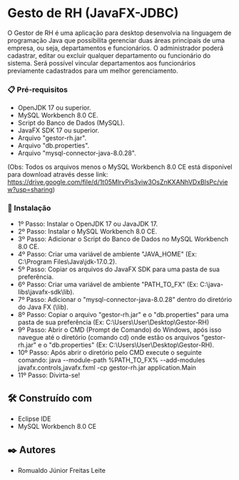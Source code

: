 # Gesto de RH (JavaFX-JDBC)

O Gestor de RH é uma aplicação para desktop desenvolvia na linguagem de programação Java que possibilita gerenciar duas áreas principais de uma empresa, ou seja, departamentos e
funcionários. O administrador poderá cadastrar, editar ou excluir qualquer departamento ou funcionário do sistema. Será possível vincular departamentos
aos funcionários previamente cadastrados para um melhor gerenciamento.

### 📋 Pré-requisitos

* OpenJDK 17 ou superior.
* MySQL Workbench 8.0 CE.
* Script do Banco de Dados (MySQL).
* JavaFX SDK 17 ou superior.
* Arquivo "gestor-rh.jar".
* Arquivo "db.properties".
* Arquivo "mysql-connector-java-8.0.28".

(Obs: Todos os arquivos menos o MySQL Workbench 8.0 CE está disponível para download através desse link: https://drive.google.com/file/d/1t05MlrvPis3viw3OsZnKXANhVDxBlsPc/view?usp=sharing)

### 🔧 Instalação

* 1º Passo: Instalar o OpenJDK 17 ou JavaJDK 17.
* 2º Passo: Instalar o MySQL Workbench 8.0 CE.
* 3º Passo: Adicionar o Script do Banco de Dados no MySQL Workbench 8.0 CE.
* 4º Passo: Criar uma variável de ambiente "JAVA_HOME" (Ex: C:\Program Files\Java\jdk-17.0.2).
* 5º Passo: Copiar os arquivos do JavaFX SDK para uma pasta de sua preferência.
* 6º Passo: Criar uma variável de ambiente "PATH_TO_FX" (Ex: C:\java-libs\javafx-sdk\lib).
* 7º Passo: Adicionar o "mysql-connector-java-8.0.28" dentro do diretório do Java FX (\lib).
* 8º Passo: Copiar o arquivo "gestor-rh.jar" e o "db.properties" para uma pasta de sua preferência (Ex: C:\Users\User\Desktop\Gestor-RH)
* 9º Passo: Abrir o CMD (Prompt de Comando) do Windows, após isso navegue até o diretório (comando cd\) onde estão os arquivos "gestor-rh.jar" e o "db.properties" (Ex: C:\Users\User\Desktop\Gestor-RH).
* 10º Passo: Após abrir o diretório pelo CMD execute o seguinte comando: java --module-path %PATH_TO_FX% --add-modules javafx.controls,javafx.fxml -cp gestor-rh.jar
application.Main
* 11º Passo: Divirta-se!

## 🛠️ Construído com

* Eclipse IDE
* MySQL Workbench 8.0 CE

## ✒️ Autores

* Romualdo Júnior Freitas Leite
